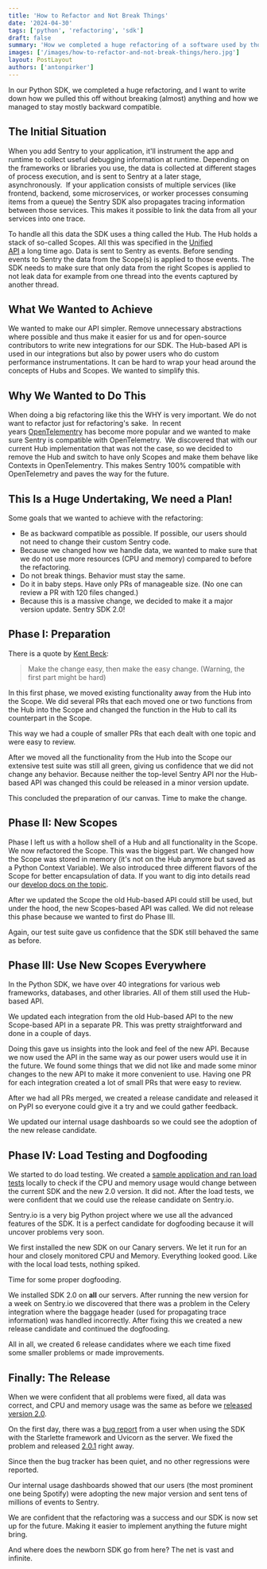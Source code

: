 ```yaml
---
title: 'How to Refactor and Not Break Things'
date: '2024-04-30'
tags: ['python', 'refactoring', 'sdk']
draft: false
summary: 'How we completed a huge refactoring of a software used by thousands of developers without breaking things.'
images: ['/images/how-to-refactor-and-not-break-things/hero.jpg']
layout: PostLayout
authors: ['antonpirker']
---
```


In our Python SDK, we completed a huge refactoring, and I want to write down how we pulled this off without breaking (almost) anything and how we managed to stay mostly backward compatible.

## The Initial Situation

When you add Sentry to your application, it'll instrument the app and runtime to collect useful debugging information at runtime. Depending on the frameworks or libraries you use, the data is collected at different stages of process execution, and is sent to Sentry at a later stage, asynchronously. 
If your application consists of multiple services (like frontend, backend, some microservices, or worker processes consuming items from a queue) the Sentry SDK also propagates tracing information between those services. This makes it possible to link the data from all your services into one trace.

To handle all this data the SDK uses a thing called the Hub. The Hub holds a stack of so-called Scopes. All this was specified in the [Unified API](https://develop.sentry.dev/sdk/unified-api/) a long time ago. Data is sent to Sentry as events. Before sending events to Sentry the data from the Scope(s) is applied to those events. The SDK needs to make sure that only data from the right Scopes is applied to not leak data for example from one thread into the events captured by another thread.

## What We Wanted to Achieve

We wanted to make our API simpler. Remove unnecessary abstractions where possible and thus make it easier for us and for open-source contributors to write new integrations for our SDK. The Hub-based API is used in our integrations but also by power users who do custom performance instrumentations. It can be hard to wrap your head around the concepts of Hubs and Scopes. We wanted to simplify this.

## Why We Wanted to Do This

When doing a big refactoring like this the WHY is very important. We do not want to refactor just for refactoring's sake. 
In recent years [OpenTelementry](https://opentelemetry.io/) has become more popular and we wanted to make sure Sentry is compatible with OpenTelemetry. 
We discovered that with our current Hub implementation that was not the case, so we decided to remove the Hub and switch to have only Scopes and make them behave like Contexts in OpenTelementry. This makes Sentry 100% compatible with OpenTelemetry and paves the way for the future.

## This Is a Huge Undertaking, We need a Plan!

Some goals that we wanted to achieve with the refactoring:

- Be as backward compatible as possible. If possible, our users should not need to change their custom Sentry code.
- Because we changed how we handle data, we wanted to make sure that we do not use more resources (CPU and memory) compared to before the refactoring.
- Do not break things. Behavior must stay the same.
- Do it in baby steps. Have only PRs of manageable size. (No one can review a PR with 120 files changed.)
- Because this is a massive change, we decided to make it a major version update. Sentry SDK 2.0!

## Phase I: Preparation

There is a quote by [Kent Beck](https://twitter.com/kentbeck/status/250733358307500032):

> Make the change easy, then make the easy change. (Warning, the first part might be hard)

In this first phase, we moved existing functionality away from the Hub into the Scope. We did several PRs that each moved one or two functions from the Hub into the Scope and changed the function in the Hub to call its counterpart in the Scope.

This way we had a couple of smaller PRs that each dealt with one topic and were easy to review.

After we moved all the functionality from the Hub into the Scope our extensive test suite was still all green, giving us confidence that we did not change any behavior. Because neither the top-level Sentry API nor the Hub-based API was changed this could be released in a minor version update.

This concluded the preparation of our canvas. Time to make the change.

## Phase II: New Scopes

Phase I left us with a hollow shell of a Hub and all functionality in the Scope. We now refactored the Scope. This was the biggest part. We changed how the Scope was stored in memory (it's not on the Hub anymore but saved as a Python Context Variable). We also introduced three different flavors of the Scope for better encapsulation of data. If you want to dig into details read our [develop docs on the topic](https://develop.sentry.dev/sdk/hub_and_scope_refactoring/).

After we updated the Scope the old Hub-based API could still be used, but under the hood, the new Scopes-based API was called. We did not release this phase because we wanted to first do Phase III.

Again, our test suite gave us confidence that the SDK still behaved the same as before.

## Phase III: Use New Scopes Everywhere

In the Python SDK, we have over 40 integrations for various web frameworks, databases, and other libraries. All of them still used the Hub-based API.

We updated each integration from the old Hub-based API to the new Scope-based API in a separate PR. This was pretty straightforward and done in a couple of days.

Doing this gave us insights into the look and feel of the new API. Because we now used the API in the same way as our power users would use it in the future. We found some things that we did not like and made some minor changes to the new API to make it more convenient to use. Having one PR for each integration created a lot of small PRs that were easy to review.

After we had all PRs merged, we created a release candidate and released it on PyPI so everyone could give it a try and we could gather feedback.

We updated our internal usage dashboards so we could see the adoption of the new release candidate.

## Phase IV: Load Testing and Dogfooding

We started to do load testing. We created a [sample application and ran load tests](https://github.com/getsentry/demo-flask-load-test) locally to check if the CPU and memory usage would change between the current SDK and the new 2.0 version. It did not. After the load tests, we were confident that we could use the release candidate on Sentry.io.

Sentry.io is a very big Python project where we use all the advanced features of the SDK. It is a perfect candidate for dogfooding because it will uncover problems very soon.

We first installed the new SDK on our Canary servers. We let it run for an hour and closely monitored CPU and Memory. Everything looked good. Like with the local load tests, nothing spiked.

Time for some proper dogfooding.

We installed SDK 2.0 on **all** our servers. After running the new version for a week on Sentry.io we discovered that there was a problem in the Celery integration where the baggage header (used for propagating trace information) was handled incorrectly. After fixing this we created a new release candidate and continued the dogfooding.

All in all, we created 6 release candidates where we each time fixed some smaller problems or made improvements.

## Finally: The Release

When we were confident that all problems were fixed, all data was correct, and CPU and memory usage was the same as before we [released version 2.0](https://github.com/getsentry/sentry-python/releases/tag/2.0.0).

On the first day, there was a [bug report](https://github.com/getsentry/sentry-python/issues/3021) from a user when using the SDK with the Starlette framework and Uvicorn as the server. We fixed the problem and released [2.0.1](https://github.com/getsentry/sentry-python/releases/tag/2.0.1) right away.

Since then the bug tracker has been quiet, and no other regressions were reported.

Our internal usage dashboards showed that our users (the most prominent one being Spotify) were adopting the new major version and sent tens of millions of events to Sentry.

We are confident that the refactoring was a success and our SDK is now set up for the future. Making it easier to implement anything the future might bring.

And where does the newborn SDK go from here? The net is vast and infinite.
